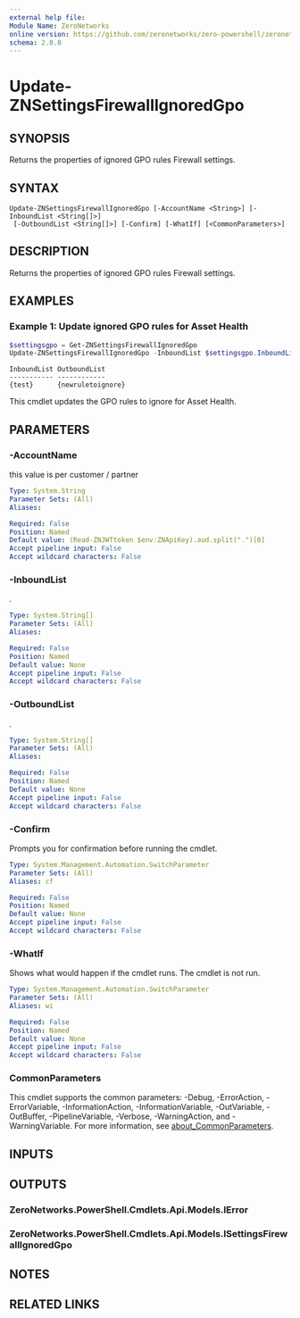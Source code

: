 ```yaml
---
external help file:
Module Name: ZeroNetworks
online version: https://github.com/zeronetworks/zero-powershell/zeronetworks/update-znsettingsfirewallignoredgpo
schema: 2.0.0
---
```


# Update-ZNSettingsFirewallIgnoredGpo

## SYNOPSIS
Returns the properties of ignored GPO rules Firewall settings.

## SYNTAX

```
Update-ZNSettingsFirewallIgnoredGpo [-AccountName <String>] [-InboundList <String[]>]
 [-OutboundList <String[]>] [-Confirm] [-WhatIf] [<CommonParameters>]
```

## DESCRIPTION
Returns the properties of ignored GPO rules Firewall settings.

## EXAMPLES

### Example 1: Update ignored GPO rules for Asset Health
```powershell
$settingsgpo = Get-ZNSettingsFirewallIgnoredGpo
Update-ZNSettingsFirewallIgnoredGpo -InboundList $settingsgpo.InboundList -OutboundList @("newruletoignore")
```

```output
InboundList OutboundList
----------- ------------
{test}      {newruletoignore}
```

This cmdlet updates the GPO rules to ignore for Asset Health.

## PARAMETERS

### -AccountName
this value is per customer / partner

```yaml
Type: System.String
Parameter Sets: (All)
Aliases:

Required: False
Position: Named
Default value: (Read-ZNJWTtoken $env:ZNApiKey).aud.split(".")[0]
Accept pipeline input: False
Accept wildcard characters: False
```

### -InboundList
.

```yaml
Type: System.String[]
Parameter Sets: (All)
Aliases:

Required: False
Position: Named
Default value: None
Accept pipeline input: False
Accept wildcard characters: False
```

### -OutboundList
.

```yaml
Type: System.String[]
Parameter Sets: (All)
Aliases:

Required: False
Position: Named
Default value: None
Accept pipeline input: False
Accept wildcard characters: False
```

### -Confirm
Prompts you for confirmation before running the cmdlet.

```yaml
Type: System.Management.Automation.SwitchParameter
Parameter Sets: (All)
Aliases: cf

Required: False
Position: Named
Default value: None
Accept pipeline input: False
Accept wildcard characters: False
```

### -WhatIf
Shows what would happen if the cmdlet runs.
The cmdlet is not run.

```yaml
Type: System.Management.Automation.SwitchParameter
Parameter Sets: (All)
Aliases: wi

Required: False
Position: Named
Default value: None
Accept pipeline input: False
Accept wildcard characters: False
```

### CommonParameters
This cmdlet supports the common parameters: -Debug, -ErrorAction, -ErrorVariable, -InformationAction, -InformationVariable, -OutVariable, -OutBuffer, -PipelineVariable, -Verbose, -WarningAction, and -WarningVariable. For more information, see [about_CommonParameters](http://go.microsoft.com/fwlink/?LinkID=113216).

## INPUTS

## OUTPUTS

### ZeroNetworks.PowerShell.Cmdlets.Api.Models.IError

### ZeroNetworks.PowerShell.Cmdlets.Api.Models.ISettingsFirewallIgnoredGpo

## NOTES

## RELATED LINKS


